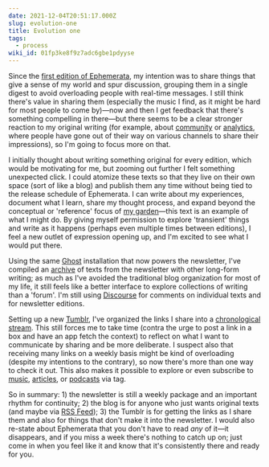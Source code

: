 ```yaml
---
date: 2021-12-04T20:51:17.000Z
slug: evolution-one
title: Evolution one
tags:
  - process
wiki_id: 01fp3ke8f9z7adc6gbe1pdyyse
---
```

Since the [first edition of Ephemerata](https://cafe.rosano.ca/t/001-ali-abdaal-collectivity-heavy-baile/64), my intention was to share things that give a sense of my world and spur discussion, grouping them in a single digest to avoid overloading people with real-time messages. I still think there's value in sharing them (especially the music I find, as it might be hard for most people to come by)—now and then I get feedback that there's something compelling in there—but there seems to be a clear stronger reaction to my original writing (for example, about [community](https://cafe.rosano.ca/t/019-community-essence-thirty-three-going-doorless/145/1#community-essence-1) or [analytics](https://cafe.rosano.ca/t/014-rethinking-analytics-nihiloxica/123), where people have gone out of their way on various channels to share their impressions), so I'm going to focus more on that.

I initially thought about writing something original for every edition, which would be motivating for me, but zooming out further I felt something unexpected click. I could atomize these texts so that they live on their own space (sort of like a blog) and publish them any time without being tied to the release schedule of Ephemerata. I can write about my experiences, document what I learn, share my thought process, and expand beyond the conceptual or 'reference' focus of [my garden](https://rosano.hmm.garden)—this text is an example of what I might do. By giving myself permission to explore 'transient' things and write as it happens (perhaps even multiple times between editions), I feel a new outlet of expression opening up, and I'm excited to see what I would put there.

Using the same [Ghost](https://ghost.org) installation that now powers the newsletter, I've compiled an [archive](https://ephemerata.rosano.ca/archive) of texts from the newsletter with other long-form writing; as much as I've avoided the traditional blog organization for most of my life, it still feels like a better interface to explore collections of writing than a 'forum'. I'm still using [Discourse](https://www.discourse.org) for comments on individual texts and for newsletter editions.

Setting up a new [Tumblr](https://tumblr.com), I've organized the links I share into a [chronological stream](https://fleetingarrivals.rosano.ca). This still forces me to take time (contra the urge to post a link in a box and have an app fetch the context) to reflect on what I want to communicate by sharing and be more deliberate. I suspect also that receiving many links on a weekly basis might be kind of overloading (despite my intentions to the contrary), so now there's more than one way to check it out. This also makes it possible to explore or even subscribe to [music](https://fleetingarrivals.rosano.ca/tagged/sound), [articles](https://fleetingarrivals.rosano.ca/tagged/text), or [podcasts](https://fleetingarrivals.rosano.ca/tagged/talk) via tag.

So in summary: 1) the newsletter is still a weekly package and an important rhythm for continuity; 2) the blog is for anyone who just wants original texts (and maybe via [RSS Feed](https://ephemerata.rosano.ca/rss/)); 3) the Tumblr is for getting the links as I share them and also for things that don't make it into the newsletter. I would also re-state about Ephemerata that you don't have to read _any_ of it—it disappears, and if you miss a week there's nothing to catch up on; just come in when you feel like it and know that it's consistently there and ready for you.

